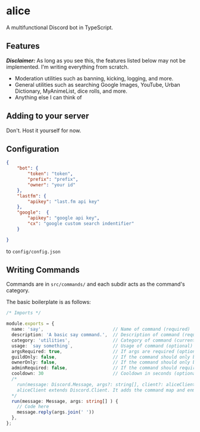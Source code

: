 # alice
A multifunctional Discord bot in TypeScript.

## Features
***Disclaimer:*** As long as you see this, the features listed below may not be implemented. I'm writing everything from scratch. 

- Moderation utilities such as banning, kicking, logging, and more.
- General utilities such as searching Google Images, YouTube, Urban Dictionary, MyAnimeList, dice rolls, and more.
- Anything else I can think of

## Adding to your server
Don't. Host it yourself for now. 

## Configuration
```json
{
    "bot": {
        "token": "token",
        "prefix": "prefix",
        "owner": "your id"
    },
    "lastfm": {
        "apikey": "last.fm api key"
    },
    "google":  {
        "apikey": "google api key",
        "cx": "google custom search indentifier"
    }

}
```
to `config/config.json`


## Writing Commands
Commands are in `src/commands/` and each subdir acts as the command's category. 

The basic boilerplate is as follows:
```ts
/* Imports */

module.exports = {
  name: 'say',                          // Name of command (required)
  description: 'A basic say command.',  // Description of command (required)
  category: 'utilities',                // Category of command (currently unused)
  usage: `say something`,               // Usage of command (optional) **NOTE**: Do not add a prefix to this string
  argsRequired: true,                   // If args are required (optional)
  guildOnly: false,                     // If the command should only be allowed in the server (optional)
  ownerOnly: false,                     // If the command should only be used by the bot's owner (optional)
  adminRequired: false,                 // If the command should required Adminstrator perms (optional)
  cooldown: 30                          // Cooldown in seconds (optional)
  /* 
    run(message: Discord.Message, args?: string[], client?: aliceClient)
    aliceClient extends Discord.Client. It adds the command map and enmaps found in src/alice.ts.
  */
  run(message: Message, args: string[] ) {
    // Code here
    message.reply(args.join(' '))
  },
};
```
